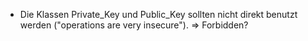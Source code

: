 - Die Klassen Private_Key und Public_Key sollten nicht direkt benutzt werden ("operations are very insecure"). => Forbidden?